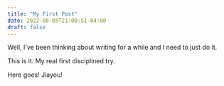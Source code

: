 ```yaml
---
title: "My First Post"
date: 2022-08-05T21:00:51-04:00
draft: false
---
```

Well, I've been thinking about writing for a while and I need to just do it.

This is it. My real first disciplined try.

Here goes! Jiayou!
